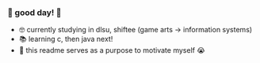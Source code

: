 ### 🌸 good day! 🌸

- 🤓 currently studying in dlsu, shiftee (game arts -> information systems)
- 📚 learning c, then java next!
- 🫶 this readme serves as a purpose to motivate myself 😭
<!--
**dayview/dayview** is a ✨ _special_ ✨ repository because its `README.md` (this file) appears on your GitHub profile.

Here are some ideas to get you started:

- 🔭 I’m currently working on ...
- 🌱 I’m currently learning ...
- 👯 I’m looking to collaborate on ...
- 🤔 I’m looking for help with ...
- 💬 Ask me about ...
- 📫 How to reach me: ...
- 😄 Pronouns: ...
- ⚡ Fun fact: ...
-->
